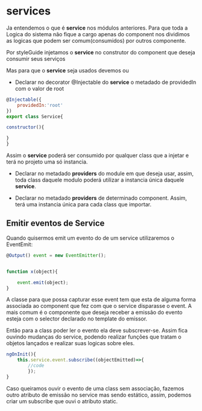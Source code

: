 # **service**s

Ja entendemos o que é **service** nos módulos anteriores.
Para que toda a Logica do sistema não fique a cargo apenas do component
nos dividimos as logicas que podem ser comum(consumidos) por outros componente.

Por styleGuide injetamos o **service** no construtor do component que deseja consumir seus serviços


Mas para que o **service** seja usados devemos ou

- Declarar no decorator @Injectable do **service** o metadado de providedIn com o valor de root

~~~ javascript
@Injectable({
    providedIn:'root'
})
export class Service{

constructor(){

}
}
~~~

Assim o **service**  poderá ser consumido por qualquer class que a injetar e terá no projeto uma só instancia.


- Declarar no metadado **providers** do module em que deseja usar, assim, toda class daquele modulo poderá
utilizar a instancia única daquele **service**.


- Declarar no metadado **providers** de determinado component. Assim, terá uma instancia única para cada class que
importar.


## Emitir eventos de Service
Quando quisermos emit um evento do de um service utilizaremos o EventEmit:

~~~ javascript
@Output() event = new EventEmitter();


function x(object){

    event.emit(object);
}
~~~

A classe para que possa capturar esse event tem que esta de alguma forma associada
ao component que fez com que o service disparasse o event. A mais comum é o componente que
deseja receber a emissão do evento esteja com o selector declarado no template do emissor.


Então para a class poder ler o evento ela deve subscrever-se. Assim fica ouvindo mudanças do
service, podendo realizar funções que tratam o objetos lançados e realizar suas logicas sobre eles.

~~~ javascript
ngOnInit(){
    this.service.event.subscribe((objectEmitted)=>{
        //code
        });
}
~~~

Caso queiramos ouvir o evento de uma class sem associação, fazemos outro atributo de emissão no service
mas sendo estático, assim, podemos criar um subscribe que ouvi o atributo static. 
